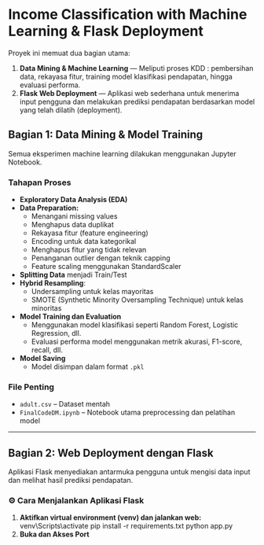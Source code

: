 # Income Classification with Machine Learning & Flask Deployment

Proyek ini memuat dua bagian utama:

1. **Data Mining & Machine Learning** — Meliputi proses KDD : pembersihan data, rekayasa fitur, training model klasifikasi pendapatan, hingga evaluasi performa.
2. **Flask Web Deployment** — Aplikasi web sederhana untuk menerima input pengguna dan melakukan prediksi pendapatan berdasarkan model yang telah dilatih (deployment). 

## Bagian 1: Data Mining & Model Training

Semua eksperimen machine learning dilakukan menggunakan Jupyter Notebook.

### Tahapan Proses

- **Exploratory Data Analysis (EDA)**
- **Data Preparation:**
  - Menangani missing values
  - Menghapus data duplikat
  - Rekayasa fitur (feature engineering)
  - Encoding untuk data kategorikal
  - Menghapus fitur yang tidak relevan
  - Penanganan outlier dengan teknik capping
  - Feature scaling menggunakan StandardScaler
- **Splitting Data** menjadi Train/Test
- **Hybrid Resampling**:
  - Undersampling untuk kelas mayoritas
  - SMOTE (Synthetic Minority Oversampling Technique) untuk kelas minoritas
- **Model Training dan Evaluation**
  - Menggunakan model klasifikasi seperti Random Forest, Logistic Regression, dll.
  - Evaluasi performa model menggunakan metrik akurasi, F1-score, recall, dll.
- **Model Saving**
  - Model disimpan dalam format `.pkl`

### File Penting

- `adult.csv` – Dataset mentah
- `FinalCodeDM.ipynb` – Notebook utama preprocessing dan pelatihan model

---

## Bagian 2: Web Deployment dengan Flask

Aplikasi Flask menyediakan antarmuka pengguna untuk mengisi data input dan melihat hasil prediksi pendapatan.

### ⚙️ Cara Menjalankan Aplikasi Flask

1. **Aktifkan virtual environment (venv) dan jalankan web:**
   venv\Scripts\activate
   pip install -r requirements.txt
   python app.py
2. **Buka dan Akses Port**




